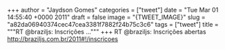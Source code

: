 
+++
author = "Jaydson Gomes"
categories = ["tweet"]
date = "Tue Mar 01 14:55:40 +0000 2011"
draft = false
image = "{TWEET_IMAGE}"
slug = "a82da06940374cec47cea3381f7882f24b75c3c6"
tags = ["tweet"]
title = """RT @braziljs: Inscrições ..."""
+++
RT @braziljs: Inscrições abertas http://braziljs.com.br/2011#!/inscricoes

